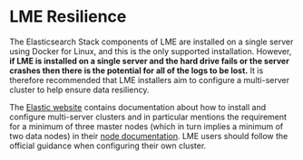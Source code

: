 # LME Resilience

The Elasticsearch Stack components of LME are installed on a single server using
Docker for Linux, and this is the only supported installation. However, **if LME
is installed on a single server and the hard drive fails or the server crashes
then there is the potential for all of the logs to be lost.** It is therefore
recommended that LME installers aim to configure a multi-server cluster to help
ensure data resiliency.

The [Elastic website](https://www.elastic.co/) contains documentation about how
to install and configure multi-server clusters and in particular mentions the
requirement for a minimum of three master nodes (which in turn implies a minimum
of two data nodes) in their [node documentation](https://www.elastic.co/guide/en/elasticsearch/reference/current/modules-node.html).
LME users should follow the official guidance when configuring their own
cluster.
